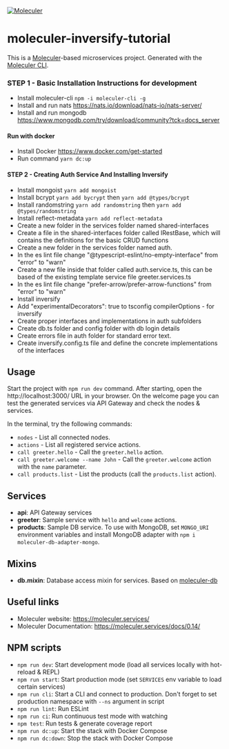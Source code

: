 [![Moleculer](https://badgen.net/badge/Powered%20by/Moleculer/0e83cd)](https://moleculer.services)

# moleculer-inversify-tutorial
This is a [Moleculer](https://moleculer.services/)-based microservices project. Generated with the [Moleculer CLI](https://moleculer.services/docs/0.14/moleculer-cli.html).

### STEP 1 - Basic Installation Instructions for development
- Install moleculer-cli `npm -i moleculer-cli -g`
- Install and run nats https://nats.io/download/nats-io/nats-server/
- Install and run mongodb https://www.mongodb.com/try/download/community?tck=docs_server
#### Run with docker
- Install Docker https://www.docker.com/get-started
- Run command `yarn dc:up`

#### STEP 2 - Creating Auth Service And Installing Inversify
- Install mongoist `yarn add mongoist`
- Install bcrypt `yarn add bycrypt` then `yarn add @types/bcrypt`
- Install randomstring `yarn add randomstring` then `yarn add @types/randomstring`
- Install reflect-metadata `yarn add reflect-metadata`
- Create a new folder in the services folder named shared-interfaces
- Create a file in the shared-interfaces folder called IRestBase, which will contains the definitions for the basic CRUD functions
- Create a new folder in the services folder named auth.
- In the es lint file change "@typescript-eslint/no-empty-interface" from "error" to "warn"
- Create a new file inside that folder called auth.service.ts, this can be based of the existing template service file
greeter.services.ts
- In the es lint file change "prefer-arrow/prefer-arrow-functions" from "error" to "warn"
- Install inversify 
- Add "experimentalDecorators": true to tsconfig compilerOptions - for inversify
- Create proper interfaces and implementations in auth subfolders
- Create db.ts folder and config folder with db login details
- Create errors file in auth folder for standard error text.
- Create inversify.config.ts file and define the concrete implementations of the interfaces

## Usage
Start the project with `npm run dev` command. 
After starting, open the http://localhost:3000/ URL in your browser. 
On the welcome page you can test the generated services via API Gateway and check the nodes & services.

In the terminal, try the following commands:
- `nodes` - List all connected nodes.
- `actions` - List all registered service actions.
- `call greeter.hello` - Call the `greeter.hello` action.
- `call greeter.welcome --name John` - Call the `greeter.welcome` action with the `name` parameter.
- `call products.list` - List the products (call the `products.list` action).


## Services
- **api**: API Gateway services
- **greeter**: Sample service with `hello` and `welcome` actions.
- **products**: Sample DB service. To use with MongoDB, set `MONGO_URI` environment variables and install MongoDB adapter with `npm i moleculer-db-adapter-mongo`.

## Mixins
- **db.mixin**: Database access mixin for services. Based on [moleculer-db](https://github.com/moleculerjs/moleculer-db#readme)


## Useful links

* Moleculer website: https://moleculer.services/
* Moleculer Documentation: https://moleculer.services/docs/0.14/

## NPM scripts

- `npm run dev`: Start development mode (load all services locally with hot-reload & REPL)
- `npm run start`: Start production mode (set `SERVICES` env variable to load certain services)
- `npm run cli`: Start a CLI and connect to production. Don't forget to set production namespace with `--ns` argument in script
- `npm run lint`: Run ESLint
- `npm run ci`: Run continuous test mode with watching
- `npm test`: Run tests & generate coverage report
- `npm run dc:up`: Start the stack with Docker Compose
- `npm run dc:down`: Stop the stack with Docker Compose

